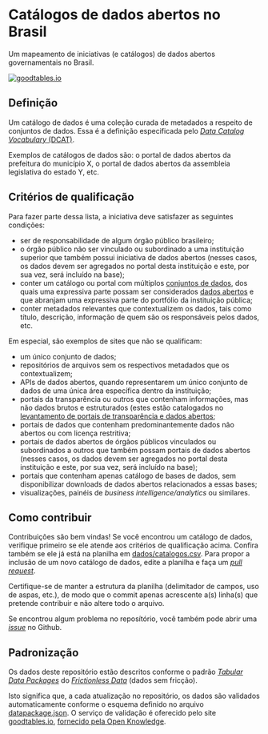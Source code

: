 # Catálogos de dados abertos no Brasil

Um mapeamento de iniciativas (e catálogos) de dados abertos governamentais no Brasil.

[![goodtables.io](https://goodtables.io/badge/github/dadosgovbr/catalogos-dados-brasil.svg)](https://goodtables.io/github/dadosgovbr/catalogos-dados-brasil)

## Definição

Um catálogo de dados é uma coleção curada de metadados a respeito de conjuntos de dados. Essa é a definição especificada pelo [*Data Catalog Vocabulary* (DCAT)](https://www.w3.org/TR/vocab-dcat/#class-catalog).

Exemplos de catálogos de dados são: o portal de dados abertos da prefeitura do município X, o portal de dados abertos da assembleia legislativa do estado Y, etc.

## Critérios de qualificação

Para fazer parte dessa lista, a iniciativa deve satisfazer as seguintes condições:

* ser de responsabilidade de algum órgão público brasileiro;
* o órgão público não ser vinculado ou subordinado a uma instituição superior que também possui iniciativa de dados abertos (nesses casos, os dados devem ser agregados no portal desta instituição e este, por sua vez, será incluído na base);
* conter um catálogo ou portal com múltiplos [conjuntos de dados](http://dados.gov.br/paginas/faq/#q10), dos quais uma expressiva parte possam ser considerados [dados abertos](http://dados.gov.br/pagina/dados-abertos) e que abranjam uma expressiva parte do portfólio da instituição pública;
* conter metadados relevantes que contextualizem os dados, tais como título, descrição, informação de quem são os responsáveis pelos dados, etc.

Em especial, são exemplos de sites que não se qualificam:

* um único conjunto de dados;
* repositórios de arquivos sem os respectivos metadados que os contextualizem;
* APIs de dados abertos, quando representarem um único conjunto de dados de
  uma única área específica dentro da instituição;
* portais da transparência ou outros que contenham informações, mas não dados
  brutos e estruturados (estes estão catalogados no
  [levantamento de portais de transparência e dados abertos](https://github.com/augusto-herrmann/transparencia-dados-abertos-brasil/blob/master/LEIAME.md);
* portais de dados que contenham predominantemente dados não abertos ou com
  licença restritiva;
* portais de dados abertos de órgãos públicos vinculados ou subordinados a
  outros que também possam portais de dados abertos (nesses casos, os dados
  devem ser agregados no portal desta instituição e este, por sua vez, será
  incluído na base);
* portais que contenham apenas catálogo de bases de dados, sem disponibilizar
  downloads de dados abertos relacionados a essas bases;
* visualizações, painéis de *business intelligence/analytics* ou similares.

## Como contribuir

Contribuições são bem vindas! Se você encontrou um catálogo de dados, verifique
primeiro se ele atende aos critérios de qualificação acima. Confira também se
ele já está na planilha em [dados/catalogos.csv](/dados/catalogos.csv).
Para propor a inclusão de um novo catálogo de dados, edite a planilha e faça um
*[pull request](https://help.github.com/articles/about-pull-requests/)*.

Certifique-se de manter a estrutura da planilha (delimitador de campos, uso de
aspas, etc.), de modo que o commit apenas acrescente a(s) linha(s) que pretende
contribuir e não altere todo o arquivo.

Se encontrou algum problema no reposítório, você também pode abrir uma
*[issue](../../issues)* no Github.

## Padronização

Os dados deste repositório estão descritos conforme o padrão
*[Tabular Data Packages](https://frictionlessdata.io/specs/tabular-data-package/)*
do *[Frictionless Data](https://frictionlessdata.io/)* (dados sem fricção).

Isto significa que, a cada atualização no repositório, os dados são validados
automaticamente conforme o esquema definido no arquivo
[datapackage.json](datapackage.json). O serviço de validação é oferecido pelo
site [goodtables.io](http://goodtables.io),
[fornecido pela Open Knowledge](https://discuss.okfn.org/t/launching-goodtables-io-tell-us-what-you-think/5165).

